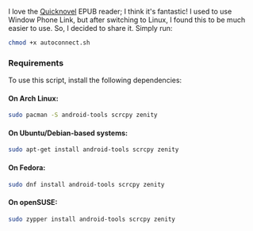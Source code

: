 I love the [Quicknovel](https://github.com/LagradOst/QuickNovel) EPUB reader; I think it's fantastic! I used to use Window Phone Link, but after switching to Linux, I found this to be much easier to use. So, I decided to share it. Simply run:  

```bash
chmod +x autoconnect.sh
```  

### Requirements  

To use this script, install the following dependencies:  

#### On Arch Linux:  
```bash
sudo pacman -S android-tools scrcpy zenity
```  

#### On Ubuntu/Debian-based systems:  
```bash
sudo apt-get install android-tools scrcpy zenity
```  

#### On Fedora:  
```bash
sudo dnf install android-tools scrcpy zenity
```  

#### On openSUSE:  
```bash
sudo zypper install android-tools scrcpy zenity
```  
